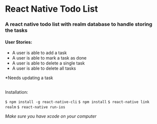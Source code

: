 # React Native Todo List


### A react native todo list with realm database to handle storing the tasks


#### User Stories:

 * A user is able to add a task
 * A user is able to mark a task as done
 * A user is able to delete a single task
 * A user is able to delete all tasks


*Needs updating a task

##

Installation: 

`$ npm install -g react-native-cli`
`$ npm install`
`$ react-native link realm`
`$ react-native run-ios`

*Make sure you have xcode on your computer*
